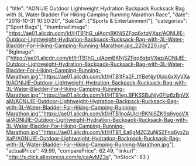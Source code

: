 {
	"title": "AONIJIE Outdoor Lightweight Hydration Backpack Rucksack Bag with 3L Water Bladder For Hiking Camping Running Marathon Race",
	"date": "2018-10-31 10:30:20",
	"SubCat": ["Sports & Entertainment"],
	"categories": ["Sport Bags"],
	"thumbnailImage": "https://ae01.alicdn.com/kf/HTB1hG_ulAomBKNjSZFqq6xtqVXaz/AONIJIE-Outdoor-Lightweight-Hydration-Backpack-Rucksack-Bag-with-3L-Water-Bladder-For-Hiking-Camping-Running-Marathon.jpg_220x220.jpg",
	"BigImage": ["https://ae01.alicdn.com/kf/HTB1hG_ulAomBKNjSZFqq6xtqVXaz/AONIJIE-Outdoor-Lightweight-Hydration-Backpack-Rucksack-Bag-with-3L-Water-Bladder-For-Hiking-Camping-Running-Marathon.jpg","https://ae01.alicdn.com/kf/HTB1tFa2F_tYBeNjy1Xdq6xXyVXa9/AONIJIE-Outdoor-Lightweight-Hydration-Backpack-Rucksack-Bag-with-3L-Water-Bladder-For-Hiking-Camping-Running-Marathon.jpg","https://ae01.alicdn.com/kf/HTB1eg.BFKSSBuNjy0Flq6zBpVXaM/AONIJIE-Outdoor-Lightweight-Hydration-Backpack-Rucksack-Bag-with-3L-Water-Bladder-For-Hiking-Camping-Running-Marathon.jpg","https://ae01.alicdn.com/kf/HTB1noAUlcIrBKNjSZK9q6ygoVXai/AONIJIE-Outdoor-Lightweight-Hydration-Backpack-Rucksack-Bag-with-3L-Water-Bladder-For-Hiking-Camping-Running-Marathon.jpg","https://ae01.alicdn.com/kf/HTB1_Ea6gMZC2uNjSZFnq6yxZpXaP/AONIJIE-Outdoor-Lightweight-Hydration-Backpack-Rucksack-Bag-with-3L-Water-Bladder-For-Hiking-Camping-Running-Marathon.jpg"],
	"actualPrice": 49.99,
	"comparePrice": 62.49,
	"linkurl": "http://s.click.aliexpress.com/e/caAvMZ3a",
	"inStock": 83
}
